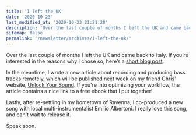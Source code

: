 ```yaml
---
title: 'I left the UK'
date: '2020-10-23'
last_modified_at: '2020-10-23 21:21:28'
description: 'Over the last couple of months I left the UK and came back to Italy.'
sitemap: false
permalink: '/newsletter/archives/i-left-the-uk/'
---
```

Over the last couple of months I left the UK and came back to Italy. If you’re interested in the reasons why I chose so, here’s a [short blog post](https://simonesilvestroni.com/blog/back-to-the-future-leaving-the-uk).

In the meantime, I wrote a new article about recording and producing bass tracks remotely, which will be published next week on my friend Chris' website, [Unlock Your Sound](https://unlockyoursound.com). If you're into optimizing your workflow, the article contains a nice link to a free ebook that I put together!

Lastly, after re-settling in my hometown of Ravenna, I co-produced a new song with local multi-instrumentalist Emilio Albertoni. I really love this song, and can't wait to release it.

Speak soon.